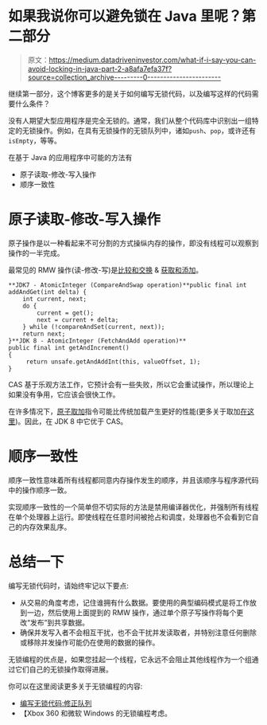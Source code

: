 # 如果我说你可以避免锁在 Java 里呢？第二部分

> 原文：<https://medium.datadriveninvestor.com/what-if-i-say-you-can-avoid-locking-in-java-part-2-a8afa7efa37f?source=collection_archive---------0----------------------->

继续第一部分，这个博客更多的是关于如何编写无锁代码，以及编写这样的代码需要什么条件？

没有人期望大型应用程序是完全无锁的。通常，我们从整个代码库中识别出一组特定的无锁操作。例如，在具有无锁操作的无锁队列中，诸如`push`、`pop`，或许还有`isEmpty`，等等。

在基于 Java 的应用程序中可能的方法有

*   原子读取-修改-写入操作
*   顺序一致性

# 原子读取-修改-写入操作

原子操作是以一种看起来不可分割的方式操纵内存的操作，即没有线程可以观察到操作的一半完成。

最常见的 RMW 操作(读-修改-写)是[比较和交换](https://en.wikipedia.org/wiki/Compare-and-swap) & [获取和添加](https://en.wikipedia.org/wiki/Fetch-and-add)。

```
**JDK7 - AtomicInteger (CompareAndSwap operation)**public final int addAndGet(int delta) {
    int current, next;
    do {
        current = get();
        next = current + delta;
    } while (!compareAndSet(current, next));
    return next;
}**JDK 8 - AtomicInteger (FetchAndAdd operation)** 
public final int getAndIncrement() 
{
     return unsafe.getAndAddInt(this, valueOffset, 1);
}
```

CAS 基于乐观方法工作，它预计会有一些失败，所以它会重试操作，所以理论上如果没有争用，它应该会很快工作。

在许多情况下，[原子取加](http://en.wikipedia.org/wiki/Fetch_and_add)指令可能比传统加载产生更好的性能(更多关于取加[在这里](https://blogs.oracle.com/dave/atomic-fetch-and-add-vs-compare-and-swap))。因此，在 JDK 8 中它优于 CAS。

# **顺序一致性**

顺序一致性意味着所有线程都同意内存操作发生的顺序，并且该顺序与程序源代码中的操作顺序一致。

实现顺序一致性的一个简单但不切实际的方法是禁用编译器优化，并强制所有线程在单个处理器上运行。即使线程在任意时间被抢占和调度，处理器也不会看到它自己的内存效果乱序。

# 总结一下

编写无锁代码时，请始终牢记以下要点:

*   从交易的角度考虑，记住谁拥有什么数据。要使用的典型编码模式是将工作放到一边，然后使用上面提到的 RMW 操作，通过单个原子写操作将每个更改“发布”到共享数据。
*   确保并发写入者不会相互干扰，也不会干扰并发读取者，并特别注意任何删除或移除并发操作可能仍在使用的数据的操作。

无锁编程的优点是，如果您挂起一个线程，它永远不会阻止其他线程作为一个组通过它们自己的无锁操作取得进展。

你可以在这里阅读更多关于无锁编程的内容:

*   [编写无锁代码:修正队列](http://collaboration.cmc.ec.gc.ca/science/rpn/biblio/ddj/Website/articles/DDJ/2008/0810/080901hs01/080901hs01.html)
*   【Xbox 360 和微软 Windows 的无锁编程考虑。